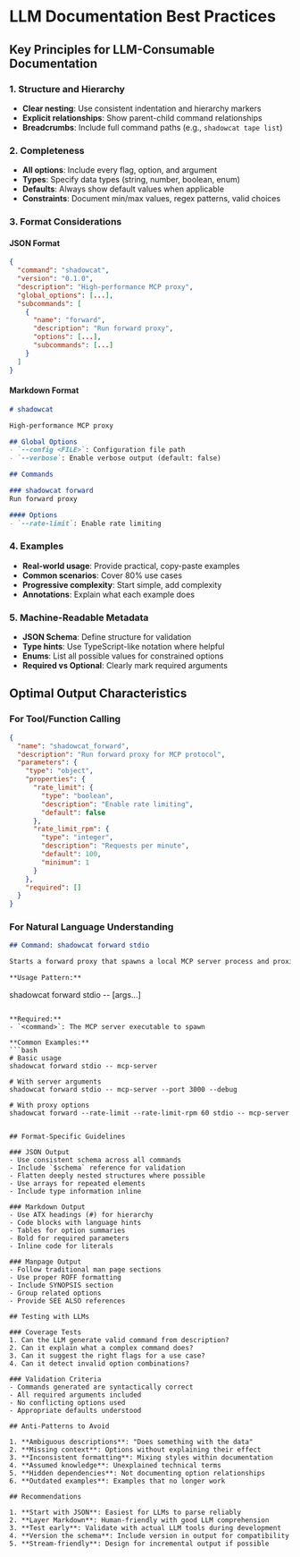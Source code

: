 # LLM Documentation Best Practices

## Key Principles for LLM-Consumable Documentation

### 1. Structure and Hierarchy
- **Clear nesting**: Use consistent indentation and hierarchy markers
- **Explicit relationships**: Show parent-child command relationships
- **Breadcrumbs**: Include full command paths (e.g., `shadowcat tape list`)

### 2. Completeness
- **All options**: Include every flag, option, and argument
- **Types**: Specify data types (string, number, boolean, enum)
- **Defaults**: Always show default values when applicable
- **Constraints**: Document min/max values, regex patterns, valid choices

### 3. Format Considerations

#### JSON Format
```json
{
  "command": "shadowcat",
  "version": "0.1.0",
  "description": "High-performance MCP proxy",
  "global_options": [...],
  "subcommands": [
    {
      "name": "forward",
      "description": "Run forward proxy",
      "options": [...],
      "subcommands": [...]
    }
  ]
}
```

#### Markdown Format
```markdown
# shadowcat

High-performance MCP proxy

## Global Options
- `--config <FILE>`: Configuration file path
- `--verbose`: Enable verbose output (default: false)

## Commands

### shadowcat forward
Run forward proxy

#### Options
- `--rate-limit`: Enable rate limiting
```

### 4. Examples
- **Real-world usage**: Provide practical, copy-paste examples
- **Common scenarios**: Cover 80% use cases
- **Progressive complexity**: Start simple, add complexity
- **Annotations**: Explain what each example does

### 5. Machine-Readable Metadata
- **JSON Schema**: Define structure for validation
- **Type hints**: Use TypeScript-like notation where helpful
- **Enums**: List all possible values for constrained options
- **Required vs Optional**: Clearly mark required arguments

## Optimal Output Characteristics

### For Tool/Function Calling
```json
{
  "name": "shadowcat_forward",
  "description": "Run forward proxy for MCP protocol",
  "parameters": {
    "type": "object",
    "properties": {
      "rate_limit": {
        "type": "boolean",
        "description": "Enable rate limiting",
        "default": false
      },
      "rate_limit_rpm": {
        "type": "integer",
        "description": "Requests per minute",
        "default": 100,
        "minimum": 1
      }
    },
    "required": []
  }
}
```

### For Natural Language Understanding
```markdown
## Command: shadowcat forward stdio

Starts a forward proxy that spawns a local MCP server process and proxies communication through stdio (standard input/output).

**Usage Pattern:**
```
shadowcat forward stdio -- <command> [args...]
```

**Required:**
- `<command>`: The MCP server executable to spawn

**Common Examples:**
```bash
# Basic usage
shadowcat forward stdio -- mcp-server

# With server arguments
shadowcat forward stdio -- mcp-server --port 3000 --debug

# With proxy options
shadowcat forward --rate-limit --rate-limit-rpm 60 stdio -- mcp-server
```
```

## Format-Specific Guidelines

### JSON Output
- Use consistent schema across all commands
- Include `$schema` reference for validation
- Flatten deeply nested structures where possible
- Use arrays for repeated elements
- Include type information inline

### Markdown Output
- Use ATX headings (#) for hierarchy
- Code blocks with language hints
- Tables for option summaries
- Bold for required parameters
- Inline code for literals

### Manpage Output
- Follow traditional man page sections
- Use proper ROFF formatting
- Include SYNOPSIS section
- Group related options
- Provide SEE ALSO references

## Testing with LLMs

### Coverage Tests
1. Can the LLM generate valid command from description?
2. Can it explain what a complex command does?
3. Can it suggest the right flags for a use case?
4. Can it detect invalid option combinations?

### Validation Criteria
- Commands generated are syntactically correct
- All required arguments included
- No conflicting options used
- Appropriate defaults understood

## Anti-Patterns to Avoid

1. **Ambiguous descriptions**: "Does something with the data"
2. **Missing context**: Options without explaining their effect
3. **Inconsistent formatting**: Mixing styles within documentation
4. **Assumed knowledge**: Unexplained technical terms
5. **Hidden dependencies**: Not documenting option relationships
6. **Outdated examples**: Examples that no longer work

## Recommendations

1. **Start with JSON**: Easiest for LLMs to parse reliably
2. **Layer Markdown**: Human-friendly with good LLM comprehension
3. **Test early**: Validate with actual LLM tools during development
4. **Version the schema**: Include version in output for compatibility
5. **Stream-friendly**: Design for incremental output if possible